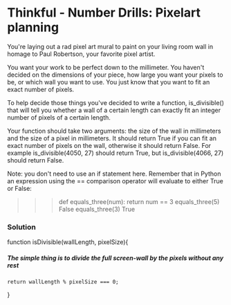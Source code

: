 # Thinkful - Number Drills: Pixelart planning

You're laying out a rad pixel art mural to paint on your living room wall in homage to Paul Robertson, your favorite pixel artist.

You want your work to be perfect down to the millimeter. You haven't decided on the dimensions of your piece, how large you want your pixels to be, or which wall you want to use. You just know that you want to fit an exact number of pixels.

To help decide those things you've decided to write a function, is_divisible() that will tell you whether a wall of a certain length can exactly fit an integer number of pixels of a certain length.

Your function should take two arguments: the size of the wall in millimeters and the size of a pixel in millimeters. It should return True if you can fit an exact number of pixels on the wall, otherwise it should return False. For example is_divisible(4050, 27) should return True, but is_divisible(4066, 27) should return False.

Note: you don't need to use an if statement here. Remember that in Python an expression using the == comparison operator will evaluate to either True or False:

> > > def equals_three(num):
> > > return num == 3
> > > equals_three(5)
> > > False
> > > equals_three(3)
> > > True

### Solution

function isDivisible(wallLength, pixelSize){

##### The simple thing is to divide the full screen-wall by the pixels without any rest

    return wallLength % pixelSize === 0;

}
